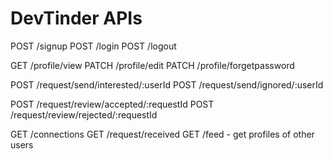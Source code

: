 # DevTinder APIs

POST /signup
POST /login
POST /logout

GET /profile/view
PATCH /profile/edit
PATCH /profile/forgetpassword

POST /request/send/interested/:userId
POST /request/send/ignored/:userId

POST /request/review/accepted/:requestId
POST /request/review/rejected/:requestId

GET /connections
GET /request/received
GET /feed - get profiles of other users